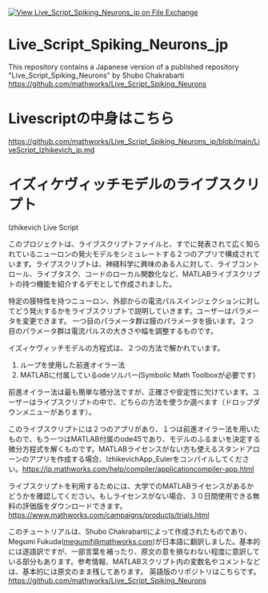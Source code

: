 [![View Live_Script_Spiking_Neurons_jp on File Exchange](https://www.mathworks.com/matlabcentral/images/matlab-file-exchange.svg)](https://jp.mathworks.com/matlabcentral/fileexchange/93370-live_script_spiking_neurons_jp)

# Live_Script_Spiking_Neurons_jp
This repository contains a Japanese version of a published repository "Live_Script_Spiking_Neurons" by Shubo Chakrabarti   https://github.com/mathworks/Live_Script_Spiking_Neurons

# Livescriptの中身はこちら  
https://github.com/mathworks/Live_Script_Spiking_Neurons_jp/blob/main/LiveScript_Izhikevich_jp.md

# イズィケヴィッチモデルのライブスクリプト
Izhikevich Live Script

このプロジェクトは、ライブスクリプトファイルと、すでに発表されて広く知られているニューロンの発火モデルをシミュレートする２つのアプリで構成されています。ライブスクリプトは、神経科学に興味のある人に対して、ライブコントロール、ライブタスク、コードのローカル関数化など、MATLABライブスクリプトの持つ機能を紹介するデモとして作成されました。

特定の膜特性を持つニューロン、外部からの電流パルスインジェクションに対してどう発火するかをライブスクリプトで説明していきます。ユーザーはパラメータを変更できます。
一つ目のパラメータ群は膜のパラメータを扱います。２つ目のパラメータ群は電流パルスの大きさや幅を調整するものです。

イズィケヴィッチモデルの方程式は、２つの方法で解かれています。
1) ループを使用した前進オイラー法
2) MATLABに付属しているodeソルバー(Symbolic Math Toolboxが必要です)

前進オイラー法は最も簡単な積分法ですが、正確さや安定性に欠けています。ユーザーはライブスクリプトの中で、どちらの方法を使うか選べます（ドロップダウンメニューがあります）。

このライブスクリプトには２つのアプリがあり、１つは前進オイラー法を用いたもので、もう一つはMATLAB付属のode45であり、モデルのふるまいを決定する微分方程式を解くものです。MATLABライセンスがない方も使えるスタンドアローンのアプリを作成する場合、IzhikevichApp_Eulerをコンパイルしてください。https://jp.mathworks.com/help/compiler/applicationcompiler-app.html

ライブスクリプトを利用するためには、大学でのMATLABライセンスがあるかどうかを確認してください。もしライセンスがない場合、３０日間使用できる無料の評価版をダウンロードできます。https://www.mathworks.com/campaigns/products/trials.html


このチュートリアルは、Shubo Chakrabartiによって作成されたものであり、Megumi Fukuda(megumif@mathworks.com)が日本語に翻訳しました。基本的には逐語訳ですが、一部言葉を補ったり、原文の意を損なわない程度に意訳している部分もあります。参考情報、MATLABスクリプト内の変数名やコメントなどは、基本的には原文のまま残してあります。
英語版のリポジトリはこちらです。
https://github.com/mathworks/Live_Script_Spiking_Neurons
